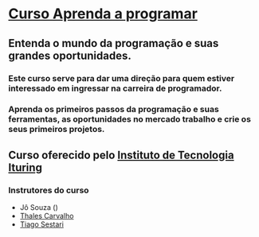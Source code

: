 # **[Curso Aprenda a programar](https://ituring.com.br/aprenda-a-programar/)**
## **Entenda o mundo da programação e suas grandes oportunidades.**
### Este curso serve para dar uma direção para quem estiver interessado em ingressar na carreira de programador.

### Aprenda os primeiros passos da programação e suas ferramentas, as oportunidades no mercado trabalho e crie os seus primeiros projetos.

## **Curso oferecido pelo [Instituto de Tecnologia Ituring](https://ituring.com.br/)**

### Instrutores do curso
- Jô Souza ()
- [Thales Carvalho](https://github.com/thalescomp)
- [Tiago Sestari](https://github.com/tiagosestari)




